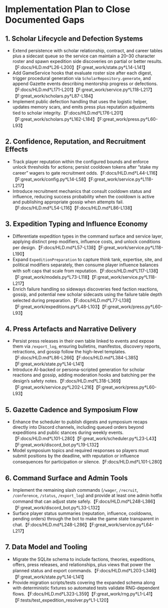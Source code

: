 # Implementation Plan to Close Documented Gaps

## 1. Scholar Lifecycle and Defection Systems
- Extend persistence with scholar relationship, contract, and career tables plus a sidecast queue so the service can maintain a 20–30 character roster and spawn expedition side discoveries on partial or better results.【F:docs/HLD.md†L26-L200】【F:great_work/state.py†L14-L141】
- Add GameService hooks that evaluate roster size after each digest, trigger procedural generation via `ScholarRepository.generate`, and append Gazette events describing mentorship progress or defections.【F:docs/HLD.md†L171-L201】【F:great_work/service.py†L118-L217】【F:great_work/scholars.py†L87-L184】
- Implement public defection handling that uses the logistic helper, updates memory scars, and emits press plus reputation adjustments tied to scholar integrity.【F:docs/HLD.md†L176-L201】【F:great_work/scholars.py†L162-L184】【F:great_work/press.py†L60-L93】

## 2. Confidence, Reputation, and Recruitment Effects
- Track player reputation within the configured bounds and enforce unlock thresholds for actions; persist cooldown tokens after “stake my career” wagers to gate recruitment odds.【F:docs/HLD.md†L44-L116】【F:great_work/config.py†L14-L58】【F:great_work/service.py†L118-L217】
- Introduce recruitment mechanics that consult cooldown status and influence, reducing success probability when the cooldown is active and publishing appropriate gossip when attempts fail.【F:docs/HLD.md†L54-L116】【F:docs/HLD.md†L86-L138】

## 3. Expedition Typing and Influence Economy
- Differentiate expedition types in the command surface and service layer, applying distinct prep modifiers, influence costs, and unlock conditions per design.【F:docs/HLD.md†L57-L138】【F:great_work/service.py†L118-L190】
- Expand `ExpeditionPreparation` to capture think tank, expertise, site, and political modifiers separately, then consume player influence balances with soft caps that scale from reputation.【F:docs/HLD.md†L117-L138】【F:great_work/models.py†L73-L118】【F:great_work/service.py†L118-L217】
- Enrich failure handling so sideways discoveries feed faction reactions, gossip, and potential new scholar sidecasts using the failure table depth selected during preparation.【F:docs/HLD.md†L77-L138】【F:great_work/expeditions.py†L48-L103】【F:great_work/press.py†L60-L93】

## 4. Press Artefacts and Narrative Delivery
- Persist press releases in their own table linked to events and expose them via `/export_log`, ensuring bulletins, manifestos, discovery reports, retractions, and gossip follow the high-level templates.【F:docs/HLD.md†L86-L266】【F:docs/HLD.md†L384-L385】【F:great_work/state.py†L14-L141】
- Introduce AI-backed or persona-scripted generation for scholar reactions and gossip, adding moderation hooks and batching per the design’s safety notes.【F:docs/HLD.md†L318-L369】【F:great_work/service.py†L202-L216】【F:great_work/press.py†L60-L93】

## 5. Gazette Cadence and Symposium Flow
- Enhance the scheduler to publish digests and symposium recaps directly into Discord channels, including queued orders beyond expeditions and public stances during weekly events.【F:docs/HLD.md†L101-L280】【F:great_work/scheduler.py†L23-L43】【F:great_work/discord_bot.py†L19-L132】
- Model symposium topics and required responses so players must submit positions by the deadline, with reputation or influence consequences for participation or silence.【F:docs/HLD.md†L101-L280】

## 6. Command Surface and Admin Tools
- Implement the remaining slash commands (`/wager`, `/recruit`, `/conference`, `/status`, `/export_log`) and provide at least one admin hotfix command that can adjust state safely.【F:docs/HLD.md†L248-L386】【F:great_work/discord_bot.py†L33-L132】
- Surface player status summaries (reputation, influence, cooldowns, pending orders) through the bot to make the game state transparent in chat.【F:docs/HLD.md†L248-L286】【F:great_work/service.py†L64-L217】

## 7. Data Model and Tooling
- Migrate the SQLite schema to include factions, theories, expeditions, offers, press releases, and relationships, plus views that power the planned status and export commands.【F:docs/HLD.md†L203-L346】【F:great_work/state.py†L14-L141】
- Provide migration scripts/tests covering the expanded schema along with deterministic fixtures so automated tests validate RNG-dependent flows.【F:docs/HLD.md†L323-L359】【F:great_work/rng.py†L1-L41】【F:tests/test_expedition_resolver.py†L1-L120】
